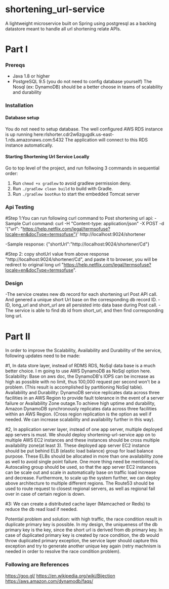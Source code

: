 shortening_url-service
===============

A lightweight microservice built on Spring using postgresql as a backing datastore meant to handle all url shortening relate APIs.

Part I
===============
### Prereqs

* Java 1.8 or higher
* PostgreSQL 9.5 (you do not need to config database yourself)
The Nosql (ex: DynamoDB) should be a better choose in teams of scalability and durability

### Installation

#### Database setup 

You do not need to setup database. The well configured AWS RDS instance is up running here:rlshorter.cdr2w6zgugdk.us-east-1.rds.amazonaws.com:5432
The application will connect to this RDS instance automatically.

#### Starting Shortening Url Service Locally
Go to top level of the project, and run follwoing 3 commands in sequential order:
1. Run `chmod +x gradlew` to avoid gradlew permission deny.
2. Run `./gradlew clean build` to build with Gradle.
3. Run `./gradlew bootRun` to start the embedded Tomcat server

### Api Testing
#Step 1:You can run following curl command to Post shortening url api:
-Sample Curl command:
curl -H "Content-type: application/json" -X POST -d '{"url": "https://help.netflix.com/legal/termsofuse?locale=en&docType=termsofuse"}'  http://localhost:9024/shortener

-Sample response:
{"shortUrl":"http://localhost:9024/shortener/Cd"}

#Step 2: copy shotUrl value from above response "http://localhost:9024/shortener/Cd", and paste it to browser, you will be redirect to original long url "https://help.netflix.com/legal/termsofuse?locale=en&docType=termsofuse".

### Design
-The service creates new db record for each shortening url Post API call. And genered a unique short Url base on the corresponding db record ID.
-ID, long_url and short_url are all persisted into data base during Post call.
-The service is able to find db id from short_url, and then find corresponding long url.

Part II
===============
In order to improve the Scalability, Availability and Durability of the service, following updates need to be made:

#1, In data store layer, instead of RDMS RDS, NoSql data base is a much better choice. I m going to use AWS DynamoDB as NoSql option here. Scalability: Base on aws doc, the DynamoDB's IOPS can be increase as high as possible with no limit, thus 100,000 request per second won't be a problem. (This result is accomplished by partitioning NoSql table). Availability and Durability: DynamoDB service replicates data across three facilities in an AWS Region to provide fault tolerance in the event of a server failure or Availability Zone outage.To achieve high uptime and durability, Amazon DynamoDB synchronously replicates data across three facilities within an AWS Region. (Cross region replication is the option as well if needed. We can increase scalability and availability further in this way).

#2, In application server layer, instead of one app server, multiple deployed app servers is must. We should deploy shortening-url-service app on to multiple AWS EC2 instances and these instances should be cross multiple availability zone(at least 3). These deployed app server EC2 instance should be put behind ELB (elastic load balance) group for load balance purpose. These ELBs should be allocated in more than one availability zone as well to avoid single point failure. One more thing need be mentioned is, Autoscaling group should be used, so that the app server EC2 instances can be scale out and scale in automatically base on traffic load increase and decrease. Furthermore, to scale up the system further, we can deploy above architecture to multiple different regions. The Route53 should be used to route request to closest regional servers, as well as regional fail over in case of certain region is down.

#3: We can create a distributed cache layer (Mamcached or Redis) to reduce the db read load if needed.

Potential problem and solution: with high traffic, the race condition result in duplicate primary key is possible. In my design, the uniqueness of the db primary key is the key, since the short url is derived from db primary key. In case of duplicated primary key is created by race condition, the db would throw duplicated primary exception, the service layer should capture this exception and try to generate another unique key again (retry machnism is needed in order to resolve the race condition problem).

### Following are References
https://goo.gl/
https://en.wikipedia.org/wiki/Bijection
https://aws.amazon.com/dynamodb/faqs/

